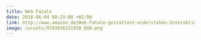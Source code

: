 ```yaml
---
title: Web Fatale
date: 2018-06-04 00:23:00 +02:00
link: http://www.amazon.de/Web-Fatale-gestaltest-widerstehen-Interaktion/dp/3836238985
image: /assets/9783836231930_800.png
---
```


